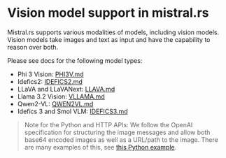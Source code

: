 # Vision model support in mistral.rs

Mistral.rs supports various modalities of models, including vision models. Vision models take images and text as input and have the capability to reason over both.

Please see docs for the following model types:

- Phi 3 Vision: [PHI3V.md](PHI3V.md)
- Idefics2: [IDEFICS2.md](IDEFICS2.md)
- LLaVA and LLaVANext: [LLAVA.md](LLaVA.md)
- Llama 3.2 Vision: [VLLAMA.md](VLLAMA.md)
- Qwen2-VL: [QWEN2VL.md](QWEN2VL.md)
- Idefics 3 and Smol VLM: [IDEFICS3.md](IDEFICS3.md)

> Note for the Python and HTTP APIs:
> We follow the OpenAI specification for structuring the image messages and allow both base64 encoded images as well as a URL/path to the image. There are many examples of this, see [this Python example](../examples/python/phi3v.py).